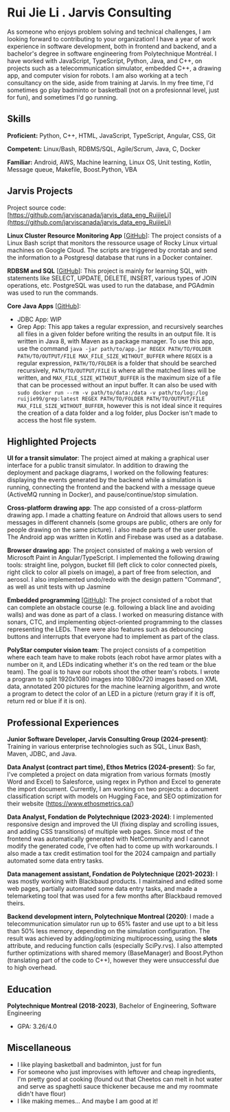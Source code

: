 # Rui Jie Li . Jarvis Consulting

 As someone who enjoys problem solving and technical challenges, I am looking forward to contributing to your organization! I have a year of work experience in software development, both in frontend and backend, and a bachelor's degree in software engineering from Polytechnique Montréal. I have worked with JavaScript, TypeScript, Python, Java, and C++, on projects such as a telecommunication simulator, embedded C++, a drawing app, and computer vision for robots. I am also working at a tech consultancy on the side, aside from training at Jarvis. In my free time, I'd sometimes go play badminto or basketball (not on a profesionnal level, just for fun), and sometimes I'd go running.

## Skills

**Proficient:** Python, C++, HTML, JavaScript, TypeScript, Angular, CSS, Git

**Competent:** Linux/Bash, RDBMS/SQL, Agile/Scrum, Java, C, Docker

**Familiar:** Android, AWS, Machine learning, Linux OS, Unit testing, Kotlin, Message queue, Makefile, Boost.Python, VBA

## Jarvis Projects

Project source code: [https://github.com/jarviscanada/jarvis_data_eng_RuijieLi](https://github.com/jarviscanada/jarvis_data_eng_RuijieLi)


**Linux Cluster Resource Monitoring App** [[GitHub](https://github.com/jarviscanada/jarvis_data_eng_RuijieLi/tree/master/linux_sql)]: The project consists of a Linux Bash script that monitors the ressource usage of Rocky Linux virtual machines on Google Cloud. The scripts are triggered by crontab and send the information to a Postgresql database that runs in a Docker container.

**RDBSM and SQL** [[GitHub](https://github.com/jarviscanada/jarvis_data_eng_RuijieLi/tree/master/sql)]: This project is mainly for learning SQL, with statements like SELECT, UPDATE, DELETE, INSERT, various types of JOIN operations, etc. PostgreSQL was used to run the database, and PGAdmin was used to run the commands.

**Core Java Apps** [[GitHub](https://github.com/jarviscanada/jarvis_data_eng_RuijieLi/tree/master/core_java)]:
      
  - JDBC App: WIP
  - Grep App: This app takes a regular expression, and recursively searches all files in a given folder before writing the results in an output file. It is written in Java 8, with Maven as a package manager. To use this app, use the command `java -jar path/to/app.jar REGEX PATH/TO/FOLDER PATH/TO/OUTPUT/FILE MAX_FILE_SIZE_WITHOUT_BUFFER` where `REGEX` is a regular expression, `PATH/TO/FOLDER` is a folder that should be searched recursively, `PATH/TO/OUTPUT/FILE` is where all the matched lines will be written, and `MAX_FILE_SIZE_WITHOUT_BUFFER` is the maximum size of a file that can be processed without an input buffer. It can also be used with `sudo docker run --rm -v path/to/data:/data -v path/to/log:/log  ruijie99/grep:latest REGEX PATH/TO/FOLDER PATH/TO/OUTPUT/FILE MAX_FILE_SIZE_WITHOUT_BUFFER`, however this is not ideal since it requires the creation of a data folder and a log folder, plus Docker isn't made to access the host file system.


## Highlighted Projects
**UI for a transit simulator**: The project aimed at making a graphical user interface for a public transit simulator. In addition to drawing the deployment and package diagrams, I worked on the following features: displaying the events generated by the backend while a simulation is running, connecting the frontend and the backend with a message queue (ActiveMQ running in Docker), and pause/continue/stop simulation.

**Cross-platform drawing app**: The app consisted of a cross-platform drawing app. I made a chatting feature on Android that allows users to send messages in different channels (some groups are public, others are only for people drawing on the same picture). I also made parts of the user profile. The Android app was written in Kotlin and Firebase was used as a database.

**Browser drawing app**: The project consisted of making a web version of Microsoft Paint in Angular/TypeScript. I implemented the following drawing tools: straight line, polygon, bucket fill (left click to color connected pixels, right click to color all pixels on image), a part of free from selection, and aerosol. I also implemented undo/redo with the design pattern "Command", as well as unit tests with up Jasmine

**Embedded programming** [[GitHub](https://github.com/atarixGB/INF1900-H20-projet)]: The project consisted of a robot that can complete an obstacle course (e.g. following a black line and avoiding walls) and was done as part of a class. I worked on measuring distance with sonars, CTC, and implementing object-oriented programming to the classes representing the LEDs. There were also features such as debouncing buttons and interrupts that everyone had to implement as part of the class.

**PolyStar computer vision team**: The project consists of a competition where each team have to make robots (each robot have armor plates with a number on it, and LEDs indicating whether it's on the red team or the blue team). The goal is to have our robots shoot the other team's robots. I wrote a program to split 1920x1080 images into 1080x720 images based on XML data, annotated 200 pictures for the machine learning algorithm, and wrote a program to detect the color of an LED in a picture (return gray if it is off, return red or blue if it is on).


## Professional Experiences

**Junior Software Developer, Jarvis Consulting Group (2024-present)**: Training in various enterprise technologies such as SQL, Linux Bash, Maven, JDBC, and Java.

**Data Analyst (contract part time), Ethos Metrics (2024-present)**: So far, I've completed a project on data migration from various formats (mostly Word and Excel) to Salesforce, using regex in Python and Excel to generate the import document. Currently, I am working on two projects: a document classification script with models on Hugging Face, and SEO optimization for their website (https://www.ethosmetrics.ca/)

**Data Analyst, Fondation de Polytechnique (2023-2024)**: I implemented responsive design and improved the UI (fixing display and scrolling issues, and adding CSS transitions) of multiple web pages. Since most of the frontend was automatically generated with NetCommunity and I cannot modify the generated code, I've often had to come up with workarounds. I also made a tax credit estimation tool for the 2024 campaign and partially automated some data entry tasks.

**Data management assistant, Fondation de Polytechnique (2021-2023)**: I was mostly working with Blackbaud products. I maintained and edited some web pages, partially automated some data entry tasks, and made a telemarketing tool that was used for a few months after Blackbaud removed theirs.

**Backend development intern, Polytechnique Montreal (2020)**: I made a telecommunication simulator run up to 65% faster and use upt to a bit less than 50% less memory, depending on the simulation configuration. The result was achieved by adding/optimizing multiprocessing, using the __slots__ attribute, and reducing function calls (especially SciPy.rvs). I also attempted further optimizations with shared memory (BaseManager) and Boost.Python (translating part of the code to C++), however they were unsuccessful due to high overhead.


## Education
**Polytechnique Montreal (2018-2023)**, Bachelor of Engineering, Software Engineering
- GPA: 3.26/4.0


## Miscellaneous
- I like playing basketball and badminton, just for fun
- For someone who just improvises with leftover and cheap ingredients, I'm pretty good at cooking (found out that Cheetos can melt in hot water and serve as spaghetti sauce thickener because me and my roommate didn't have flour)
- I like making memes... And maybe I am good at it!